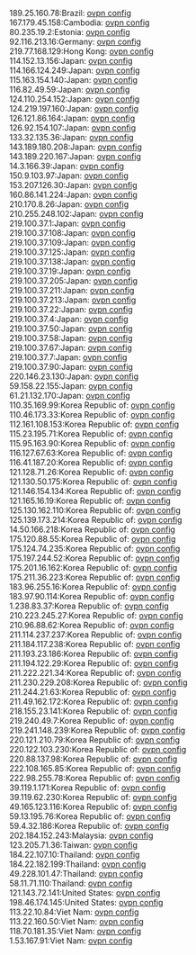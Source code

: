 189.25.160.78:Brazil: [ovpn config](vpn/189_25_160_78.ovpn)  
167.179.45.158:Cambodia: [ovpn config](vpn/167_179_45_158.ovpn)  
80.235.19.2:Estonia: [ovpn config](vpn/80_235_19_2.ovpn)  
92.116.213.16:Germany: [ovpn config](vpn/92_116_213_16.ovpn)  
219.77.168.129:Hong Kong: [ovpn config](vpn/219_77_168_129.ovpn)  
114.152.13.156:Japan: [ovpn config](vpn/114_152_13_156.ovpn)  
114.166.124.249:Japan: [ovpn config](vpn/114_166_124_249.ovpn)  
115.163.154.140:Japan: [ovpn config](vpn/115_163_154_140.ovpn)  
116.82.49.59:Japan: [ovpn config](vpn/116_82_49_59.ovpn)  
124.110.254.152:Japan: [ovpn config](vpn/124_110_254_152.ovpn)  
124.219.197.160:Japan: [ovpn config](vpn/124_219_197_160.ovpn)  
126.121.86.164:Japan: [ovpn config](vpn/126_121_86_164.ovpn)  
126.92.154.107:Japan: [ovpn config](vpn/126_92_154_107.ovpn)  
133.32.135.36:Japan: [ovpn config](vpn/133_32_135_36.ovpn)  
143.189.180.208:Japan: [ovpn config](vpn/143_189_180_208.ovpn)  
143.189.220.167:Japan: [ovpn config](vpn/143_189_220_167.ovpn)  
14.3.166.39:Japan: [ovpn config](vpn/14_3_166_39.ovpn)  
150.9.103.97:Japan: [ovpn config](vpn/150_9_103_97.ovpn)  
153.207.126.30:Japan: [ovpn config](vpn/153_207_126_30.ovpn)  
160.86.141.224:Japan: [ovpn config](vpn/160_86_141_224.ovpn)  
210.170.8.26:Japan: [ovpn config](vpn/210_170_8_26.ovpn)  
210.255.248.102:Japan: [ovpn config](vpn/210_255_248_102.ovpn)  
219.100.37.1:Japan: [ovpn config](vpn/219_100_37_1.ovpn)  
219.100.37.108:Japan: [ovpn config](vpn/219_100_37_108.ovpn)  
219.100.37.109:Japan: [ovpn config](vpn/219_100_37_109.ovpn)  
219.100.37.125:Japan: [ovpn config](vpn/219_100_37_125.ovpn)  
219.100.37.138:Japan: [ovpn config](vpn/219_100_37_138.ovpn)  
219.100.37.19:Japan: [ovpn config](vpn/219_100_37_19.ovpn)  
219.100.37.205:Japan: [ovpn config](vpn/219_100_37_205.ovpn)  
219.100.37.211:Japan: [ovpn config](vpn/219_100_37_211.ovpn)  
219.100.37.213:Japan: [ovpn config](vpn/219_100_37_213.ovpn)  
219.100.37.22:Japan: [ovpn config](vpn/219_100_37_22.ovpn)  
219.100.37.4:Japan: [ovpn config](vpn/219_100_37_4.ovpn)  
219.100.37.50:Japan: [ovpn config](vpn/219_100_37_50.ovpn)  
219.100.37.58:Japan: [ovpn config](vpn/219_100_37_58.ovpn)  
219.100.37.67:Japan: [ovpn config](vpn/219_100_37_67.ovpn)  
219.100.37.7:Japan: [ovpn config](vpn/219_100_37_7.ovpn)  
219.100.37.90:Japan: [ovpn config](vpn/219_100_37_90.ovpn)  
220.146.23.130:Japan: [ovpn config](vpn/220_146_23_130.ovpn)  
59.158.22.155:Japan: [ovpn config](vpn/59_158_22_155.ovpn)  
61.21.132.170:Japan: [ovpn config](vpn/61_21_132_170.ovpn)  
110.35.169.99:Korea Republic of: [ovpn config](vpn/110_35_169_99.ovpn)  
110.46.173.33:Korea Republic of: [ovpn config](vpn/110_46_173_33.ovpn)  
112.161.108.153:Korea Republic of: [ovpn config](vpn/112_161_108_153.ovpn)  
115.23.195.71:Korea Republic of: [ovpn config](vpn/115_23_195_71.ovpn)  
115.95.163.90:Korea Republic of: [ovpn config](vpn/115_95_163_90.ovpn)  
116.127.67.63:Korea Republic of: [ovpn config](vpn/116_127_67_63.ovpn)  
116.41.187.20:Korea Republic of: [ovpn config](vpn/116_41_187_20.ovpn)  
121.128.71.26:Korea Republic of: [ovpn config](vpn/121_128_71_26.ovpn)  
121.130.50.175:Korea Republic of: [ovpn config](vpn/121_130_50_175.ovpn)  
121.146.154.134:Korea Republic of: [ovpn config](vpn/121_146_154_134.ovpn)  
121.165.16.19:Korea Republic of: [ovpn config](vpn/121_165_16_19.ovpn)  
125.130.162.110:Korea Republic of: [ovpn config](vpn/125_130_162_110.ovpn)  
125.139.173.214:Korea Republic of: [ovpn config](vpn/125_139_173_214.ovpn)  
14.50.166.218:Korea Republic of: [ovpn config](vpn/14_50_166_218.ovpn)  
175.120.88.55:Korea Republic of: [ovpn config](vpn/175_120_88_55.ovpn)  
175.124.74.235:Korea Republic of: [ovpn config](vpn/175_124_74_235.ovpn)  
175.197.244.52:Korea Republic of: [ovpn config](vpn/175_197_244_52.ovpn)  
175.201.16.162:Korea Republic of: [ovpn config](vpn/175_201_16_162.ovpn)  
175.211.36.223:Korea Republic of: [ovpn config](vpn/175_211_36_223.ovpn)  
183.96.255.16:Korea Republic of: [ovpn config](vpn/183_96_255_16.ovpn)  
183.97.90.114:Korea Republic of: [ovpn config](vpn/183_97_90_114.ovpn)  
1.238.83.37:Korea Republic of: [ovpn config](vpn/1_238_83_37.ovpn)  
210.223.245.27:Korea Republic of: [ovpn config](vpn/210_223_245_27.ovpn)  
210.96.88.62:Korea Republic of: [ovpn config](vpn/210_96_88_62.ovpn)  
211.114.237.237:Korea Republic of: [ovpn config](vpn/211_114_237_237.ovpn)  
211.184.117.238:Korea Republic of: [ovpn config](vpn/211_184_117_238.ovpn)  
211.193.23.186:Korea Republic of: [ovpn config](vpn/211_193_23_186.ovpn)  
211.194.122.29:Korea Republic of: [ovpn config](vpn/211_194_122_29.ovpn)  
211.222.221.34:Korea Republic of: [ovpn config](vpn/211_222_221_34.ovpn)  
211.230.229.208:Korea Republic of: [ovpn config](vpn/211_230_229_208.ovpn)  
211.244.21.63:Korea Republic of: [ovpn config](vpn/211_244_21_63.ovpn)  
211.49.162.172:Korea Republic of: [ovpn config](vpn/211_49_162_172.ovpn)  
218.155.23.141:Korea Republic of: [ovpn config](vpn/218_155_23_141.ovpn)  
219.240.49.7:Korea Republic of: [ovpn config](vpn/219_240_49_7.ovpn)  
219.241.148.239:Korea Republic of: [ovpn config](vpn/219_241_148_239.ovpn)  
220.121.210.79:Korea Republic of: [ovpn config](vpn/220_121_210_79.ovpn)  
220.122.103.230:Korea Republic of: [ovpn config](vpn/220_122_103_230.ovpn)  
220.88.137.98:Korea Republic of: [ovpn config](vpn/220_88_137_98.ovpn)  
222.108.165.85:Korea Republic of: [ovpn config](vpn/222_108_165_85.ovpn)  
222.98.255.78:Korea Republic of: [ovpn config](vpn/222_98_255_78.ovpn)  
39.119.1.171:Korea Republic of: [ovpn config](vpn/39_119_1_171.ovpn)  
39.119.62.230:Korea Republic of: [ovpn config](vpn/39_119_62_230.ovpn)  
49.165.123.116:Korea Republic of: [ovpn config](vpn/49_165_123_116.ovpn)  
59.13.195.76:Korea Republic of: [ovpn config](vpn/59_13_195_76.ovpn)  
59.4.32.186:Korea Republic of: [ovpn config](vpn/59_4_32_186.ovpn)  
202.184.152.243:Malaysia: [ovpn config](vpn/202_184_152_243.ovpn)  
123.205.71.36:Taiwan: [ovpn config](vpn/123_205_71_36.ovpn)  
184.22.107.10:Thailand: [ovpn config](vpn/184_22_107_10.ovpn)  
184.22.182.199:Thailand: [ovpn config](vpn/184_22_182_199.ovpn)  
49.228.101.47:Thailand: [ovpn config](vpn/49_228_101_47.ovpn)  
58.11.71.110:Thailand: [ovpn config](vpn/58_11_71_110.ovpn)  
121.143.72.141:United States: [ovpn config](vpn/121_143_72_141.ovpn)  
198.46.174.145:United States: [ovpn config](vpn/198_46_174_145.ovpn)  
113.22.10.84:Viet Nam: [ovpn config](vpn/113_22_10_84.ovpn)  
113.22.160.50:Viet Nam: [ovpn config](vpn/113_22_160_50.ovpn)  
118.70.181.35:Viet Nam: [ovpn config](vpn/118_70_181_35.ovpn)  
1.53.167.91:Viet Nam: [ovpn config](vpn/1_53_167_91.ovpn)  
